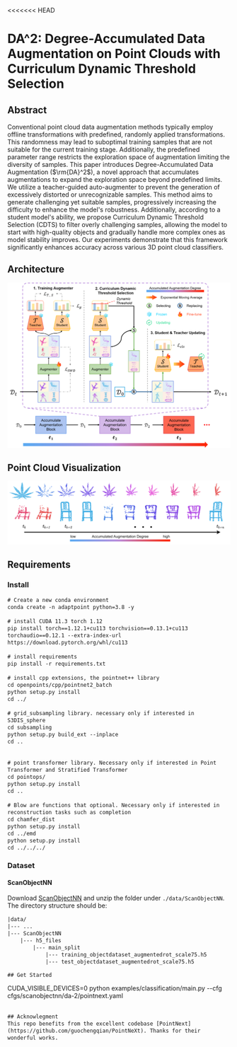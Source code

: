 <<<<<<< HEAD
# DA^2: Degree-Accumulated Data Augmentation on Point Clouds with Curriculum Dynamic Threshold Selection

## Abstract
Conventional point cloud data augmentation methods typically employ offline transformations with predefined, randomly applied transformations. This randomness may lead to suboptimal training samples that are not suitable for the current training stage. Additionally, the predefined parameter range restricts the exploration space of augmentation limiting the diversity of samples. This paper introduces Degree-Accumulated Data Augmentation ($\rm{DA}^2$), a novel approach that accumulates augmentations to expand the exploration space beyond predefined limits. We utilize a teacher-guided auto-augmenter to prevent the generation of excessively distorted or unrecognizable samples. This method aims to generate challenging yet suitable samples, progressively increasing the difficulty to enhance the model's robustness. Additionally, according to a student model's ability, we propose Curriculum Dynamic Threshold Selection (CDTS) to filter overly challenging samples, allowing the model to start with high-quality objects and gradually handle more complex ones as model stability improves. Our experiments demonstrate that this framework significantly enhances accuracy across various 3D point cloud classifiers.

## Architecture
<div align="center">
  <img src="./figs/Architecture.png"/>
</div>

## Point Cloud Visualization
<div align="center">
  <img src="./figs/Visualization.png"/>
</div>


## Requirements

### Install 
```
# Create a new conda environment
conda create -n adaptpoint python=3.8 -y

# install CUDA 11.3 torch 1.12
pip install torch==1.12.1+cu113 torchvision==0.13.1+cu113 torchaudio==0.12.1 --extra-index-url https://download.pytorch.org/whl/cu113

# install requirements
pip install -r requirements.txt

# install cpp extensions, the pointnet++ library
cd openpoints/cpp/pointnet2_batch
python setup.py install
cd ../

# grid_subsampling library. necessary only if interested in S3DIS_sphere
cd subsampling
python setup.py build_ext --inplace
cd ..


# point transformer library. Necessary only if interested in Point Transformer and Stratified Transformer
cd pointops/
python setup.py install
cd ..

# Blow are functions that optional. Necessary only if interested in reconstruction tasks such as completion
cd chamfer_dist
python setup.py install
cd ../emd
python setup.py install
cd ../../../
```

### Dataset
#### ScanObjectNN
Download [ScanObjectNN](https://drive.google.com/uc?id=1iM3mhMJ_N0x5pytcP831l3ZFwbLmbwzi) and unzip the folder under ```./data/ScanObjectNN```.
The directory structure should be:
```
|data/
|--- ...
|--- ScanObjectNN
    |--- h5_files
        |--- main_split
            |--- training_objectdataset_augmentedrot_scale75.h5
            |--- test_objectdataset_augmentedrot_scale75.h5
```
```
## Get Started
```
CUDA_VISIBLE_DEVICES=0 python examples/classification/main.py --cfg cfgs/scanobjectnn/da-2/pointnext.yaml
```

## Acknowlegment
This repo benefits from the excellent codebase [PointNext](https://github.com/guochengqian/PointNeXt). Thanks for their wonderful works. 


